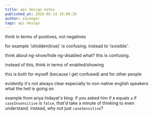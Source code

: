 ```yaml
---
title: api design notes
published_at: 2016-05-14 16:09:28
author: zacanger
tags: api design
---
```


think in terms of positives, not negatives

for example 'ishidden(true)' is confusing.
instead to 'isvisible'.

think about ng-show/hide ng-disabled what? this is confusing.

instead of this, think in terms of enabled/showing

this is both for myself (because i get confused) and for other people

evidently it's not always clear especially to non-native english speakers what the hell is going on

example from ariya hidayat's blog:
if you asked him if `A` equals `a` if `caseInsensitive` is `false`, that'd
take a minute of thinking to even understand. instead, why not just `caseSensitive`?

